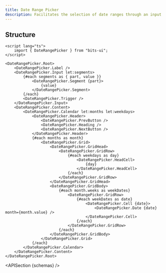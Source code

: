 ```yaml
---
title: Date Range Picker
description: Facilitates the selection of date ranges through an input and calendar-based interface.
---
```


<script>
	import { APISection, ComponentPreview, DateRangePickerDemo } from '@/components'
	export let schemas;
</script>

<ComponentPreview name="date-range-picker-demo" comp="Date Range Picker">

<DateRangePickerDemo slot="preview" />

</ComponentPreview>

## Structure

```svelte
<script lang="ts">
	import { DateRangePicker } from "bits-ui";
</script>

<DateRangePicker.Root>
	<DateRangePicker.Label />
	<DateRangePicker.Input let:segments>
		{#each segments as { part, value }}
			<DateRangePicker.Segment {part}>
				{value}
			</DateRangePicker.Segment>
		{/each}
		<DateRangePicker.Trigger />
	</DateRangePicker.Input>
	<DateRangePicker.Content>
		<DateRangePicker.Calendar let:months let:weekdays>
			<DateRangePicker.Header>
				<DateRangePicker.PrevButton />
				<DateRangePicker.Heading />
				<DateRangePicker.NextButton />
			</DateRangePicker.Header>
			{#each months as month}
				<DateRangePicker.Grid>
					<DateRangePicker.GridHead>
						<DateRangePicker.GridRow>
							{#each weekdays as day}
								<DateRangePicker.HeadCell>
									{day}
								</DateRangePicker.HeadCell>
							{/each}
						</DateRangePicker.GridRow>
					</DateRangePicker.GridHead>
					<DateRangePicker.GridBody>
						{#each month.weeks as weekDates}
							<DateRangePicker.GridRow>
								{#each weekDates as date}
									<DateRangePicker.Cell {date}>
										<DateRangePicker.Date {date} month={month.value} />
									</DateRangePicker.Cell>
								{/each}
							</DateRangePicker.GridRow>
						{/each}
					</DateRangePicker.GridBody>
				</DateRangePicker.Grid>
			{/each}
		</DateRangePicker.Calendar>
	</DateRangePicker.Content>
</DateRangePicker.Root>
```

<APISection {schemas} />
